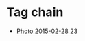 <!--
title: Tag chain
date: 2020-06-28T14:56:50.374Z
tags:
-->
# Tag chain

 * [Photo 2015-02-28 23](112355264272.md)